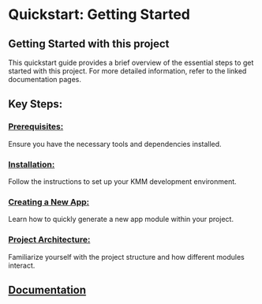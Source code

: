 # Quickstart: Getting Started

## Getting Started with this project

This quickstart guide provides a brief overview of the essential steps to get started with this project. For more detailed information, refer to the linked documentation pages.

## Key Steps:

### [Prerequisites:](https://cognitox.gitbook.io/cognitox-docs/getting-started/prerequisites)

Ensure you have the necessary tools and dependencies installed.

### [Installation:](https://cognitox.gitbook.io/cognitox-docs/getting-started/installation)

Follow the instructions to set up your KMM development environment.

### [Creating a New App:](https://cognitox.gitbook.io/cognitox-docs/getting-started/creating-new-app)

Learn how to quickly generate a new app module within your project.

### [Project Architecture:](https://cognitox.gitbook.io/cognitox-docs/architecture/editor)

Familiarize yourself with the project structure and how different modules interact.


## [Documentation](https://cognitox.gitbook.io/cognitox-docs)

